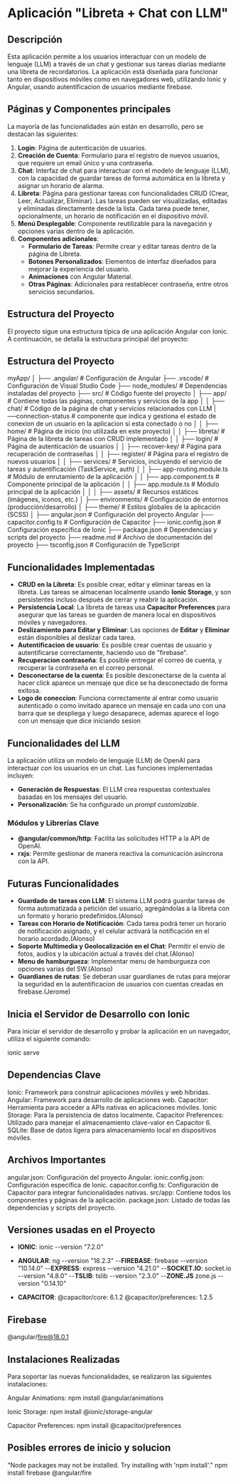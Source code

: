 # Aplicación "Libreta + Chat con LLM"

## Descripción
Esta aplicación permite a los usuarios interactuar con un modelo de lenguaje (LLM) a través de un chat y gestionar sus tareas diarias mediante una libreta de recordatorios. La aplicación está diseñada para funcionar tanto en dispositivos móviles como en navegadores web, utilizando Ionic y Angular, usando autentificacion de usuarios mediante firebase.


## Páginas y Componentes principales
La mayoría de las funcionalidades aún están en desarrollo, pero se destacan las siguientes:
1. **Login**: Página de autenticación de usuarios.
2. **Creación de Cuenta**: Formulario para el registro de nuevos usuarios, que requiere un email único y una contraseña.
3. **Chat**: Interfaz de chat para interactuar con el modelo de lenguaje (LLM), con la capacidad de guardar tareas de forma automática en la libreta y asignar un horario de alarma.
4. **Libreta**: Página para gestionar tareas con funcionalidades CRUD (Crear, Leer, Actualizar, Eliminar). Las tareas pueden ser visualizadas, editadas y eliminadas directamente desde la lista. Cada tarea puede tener, opcionalmente, un horario de notificación en el dispositivo móvil.
5. **Menú Desplegable**: Componente reutilizable para la navegación y opciones varias dentro de la aplicación.
6. **Componentes adicionales**:
   - **Formulario de Tareas**: Permite crear y editar tareas dentro de la página de Libreta.
   - **Botones Personalizados**: Elementos de interfaz diseñados para mejorar la experiencia del usuario.
   - **Animaciones** con Angular Material.
   - **Otras Páginas**: Adicionales para restablecer contraseña, entre otros servicios secundarios.



## Estructura del Proyecto
El proyecto sigue una estructura típica de una aplicación Angular con Ionic. A continuación, se detalla la estructura principal del proyecto:
## Estructura del Proyecto

myApp/
│
├── .angular/                # Configuración de Angular
├── .vscode/                 # Configuración de Visual Studio Code
├── node_modules/            # Dependencias instaladas del proyecto
├── src/                     # Código fuente del proyecto
│   ├── app/                 # Contiene todas las páginas, componentes y servicios de la app
│   │   ├── chat/            # Código de la página de chat y servicios relacionados con LLM
        |──connection-status # componente que indica y gestiona el estado de conexion de un usuario en la aplicacion si esta conectado o no
│   │   ├── home/            # Página de inicio (no utilizada en este proyecto)
│   │   ├── libreta/         # Página de la libreta de tareas con CRUD implementado
│   │   ├── login/           # Página de autenticación de usuarios
│   │   ├── recover-key/     # Página para recuperación de contraseñas
│   │   ├── register/        # Página para el registro de nuevos usuarios
│   │   ├── services/        # Servicios, incluyendo el servicio de tareas y autentificación (TaskService, auth)
│   │   ├── app-routing.module.ts  # Módulo de enrutamiento de la aplicación
│   │   ├── app.component.ts       # Componente principal de la aplicación
│   │   ├── app.module.ts          # Módulo principal de la aplicación
│   │
│   ├── assets/              # Recursos estáticos (imágenes, íconos, etc.)
│   ├── environments/        # Configuración de entornos (producción/desarrollo)
│   ├── theme/               # Estilos globales de la aplicación (SCSS)
│
├── angular.json             # Configuración del proyecto Angular
├── capacitor.config.ts      # Configuración de Capacitor
├── ionic.config.json        # Configuración específica de Ionic
├── package.json             # Dependencias y scripts del proyecto
├── readme.md                # Archivo de documentación del proyecto
├── tsconfig.json            # Configuración de TypeScript


## Funcionalidades Implementadas
- **CRUD en la Libreta**: Es posible crear, editar y eliminar tareas en la libreta. Las tareas se almacenan localmente usando **Ionic Storage**, y son persistentes incluso después de cerrar y reabrir la aplicación.
- **Persistencia Local**: La libreta de tareas usa **Capacitor Preferences** para asegurar que las tareas se guarden de manera local en dispositivos móviles y navegadores.
- **Deslizamiento para Editar y Eliminar**: Las opciones de **Editar** y **Eliminar** están disponibles al deslizar cada tarea.
- **Autentificacion de usuario**: Es posible crear cuentas de usuario y autentificarse correctamente, haciendo uso de "firebase".
- **Recuperacion contraseña**: Es posible entregar el correo de cuenta, y recuperar la contraseña en el correo personal.
- **Desconectarse de la cuenta**: Es posible desconectarse de la cuenta al hacer click aparece un mensaje que dice se ha desconectado de forma exitosa.
- **Logo de coneccion**: Funciona correctamente al entrar como usuario autenticado o como invitado aparece un mensaje en cada uno con una barra que se despliega y luego desaparece, ademas aparece el logo con un mensaje que dice iniciando sesion

## Funcionalidades del LLM
La aplicación utiliza un modelo de lenguaje (LLM) de OpenAI para interactuar con los usuarios en un chat. Las funciones implementadas incluyen:
- **Generación de Respuestas**: El LLM crea respuestas contextuales basadas en los mensajes del usuario.
- **Personalización**: Se ha configurado un *prompt customizable*.


### Módulos y Librerías Clave

- **@angular/common/http**: Facilita las solicitudes HTTP a la API de OpenAI.
- **rxjs**: Permite gestionar de manera reactiva la comunicación asíncrona con la API.


## Futuras Funcionalidades
- **Guardado de tareas con LLM**: El sistema LLM podrá guardar tareas de forma automatizada a petición del usuario, agregándolas a la libreta con un formato y horario predefinidos.(Alonso)
- **Tareas con Horario de Notificación**: Cada tarea podrá tener un horario de notificación asignado, y el celular activará la notificación en el horario acordado.(Alonso)
- **Soporte Multimedia y Geolocalización en el Chat**: Permitir el envío de fotos, audios y la ubicación actual a través del chat.(Alonso)
- **Menu de hamburgueza**: Implementar menu de hamburgueza con opciones varias del SW.(Alonso)
- **Guardianes de rutas**: Se deberan usar guardianes de rutas para mejorar la seguridad en la autentificacion de usuarios con cuentas creadas en firebase.(Jerome)




## Inicia el Servidor de Desarrollo con Ionic
Para iniciar el servidor de desarrollo y probar la aplicación en un navegador, utiliza el siguiente comando:

ionic serve


## Dependencias Clave
Ionic: Framework para construir aplicaciones móviles y web híbridas.
Angular: Framework para desarrollo de aplicaciones web.
Capacitor: Herramienta para acceder a APIs nativas en aplicaciones móviles.
Ionic Storage: Para la persistencia de datos localmente.
Capacitor Preferences: Utilizado para manejar el almacenamiento clave-valor en Capacitor 6.
SQLite: Base de datos ligera para almacenamiento local en dispositivos móviles.

## Archivos Importantes
angular.json: Configuración del proyecto Angular.
ionic.config.json: Configuración específica de Ionic.
capacitor.config.ts: Configuración de Capacitor para integrar funcionalidades nativas.
src/app: Contiene todos los componentes y páginas de la aplicación.
package.json: Listado de todas las dependencias y scripts del proyecto.

## Versiones usadas en el Proyecto
- **IONIC**: ionic --version "7.2.0"
- **ANGULAR**: ng --version "18.2.3"
--**FIREBASE**: firebase --version "10.14.0"
--**EXPRESS**: express --version "4.21.0"
--**SOCKET.IO**: socket.io --version "4.8.0"
--**TSLIB**: tslib --version "2.3.0"
--**ZONE.JS** zone.js --version "0.14.10"

- **CAPACITOR**:
   @capacitor/core: 6.1.2
   @capacitor/preferences: 1.2.5

## Firebase
   @angular/fire@18.0.1

## Instalaciones Realizadas
Para soportar las nuevas funcionalidades, se realizaron las siguientes instalaciones:

Angular Animations:
npm install @angular/animations

Ionic Storage:
npm install @ionic/storage-angular

Capacitor Preferences:
npm install @capacitor/preferences


## Posibles errores de inicio y solucion
"Node packages may not be installed. Try installing with 'npm install'."
npm install firebase @angular/fire


